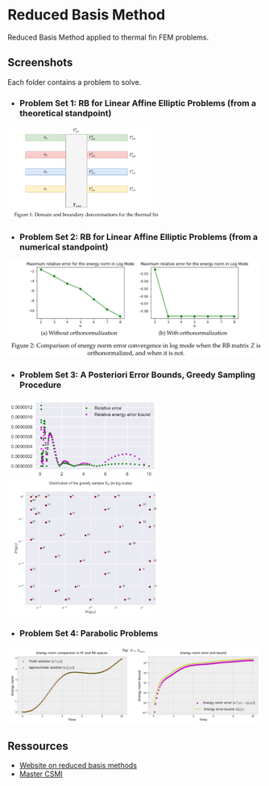 # Reduced Basis Method
Reduced Basis Method applied to thermal fin FEM problems. 

## Screenshots
Each folder contains a problem to solve.
- ### Problem Set 1: RB for Linear Affine Elliptic Problems (from a theoretical standpoint)

<img src="PB1/PB1_IMG.png" alt="PB1" width="300"/>


- ### Problem Set 2: RB for Linear Affine Elliptic Problems (from a numerical standpoint)

<img src="PB2/PB2_IMG.png" alt="PB2" width="600"/>


- ### Problem Set 3: A Posteriori Error Bounds, Greedy Sampling Procedure

<img src="PB3/PB3_IMG1.png" alt="PB31" width="300"/>
<img src="PB3/PB3_IMG2.png" alt="PB32" width="300"/>


- ### Problem Set 4: Parabolic Problems

<img src="PB4/PB4_IMG.png" alt="PB31" width="600"/>


## Ressources
- [Website on reduced basis methods](http://augustine.mit.edu/index.htm)
- [Master CSMI](https://docs.google.com/document/d/10JbbXeqqu5J2BjMkSQRNQ8Gx7xBPOClLKpvd7EBZT8U/edit#)